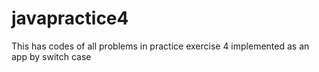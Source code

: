 # javapractice4
This has codes of all problems in practice exercise 4 implemented as an app by switch case
